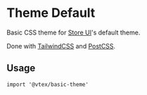 # Theme Default

Basic CSS theme for [Store UI](https://storeui.netlify.app/)'s default theme.

Done with [TailwindCSS](https://tailwindcss.com/) and [PostCSS](https://postcss.org/).

## Usage

```
import '@vtex/basic-theme'
```
